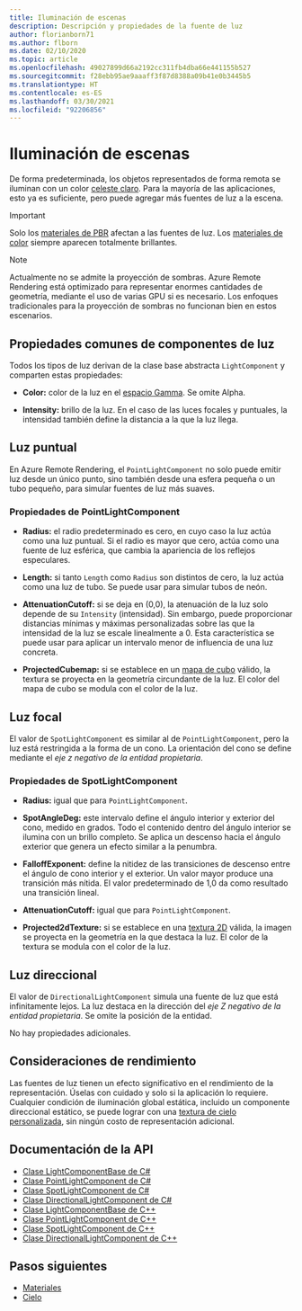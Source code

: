 ```yaml
---
title: Iluminación de escenas
description: Descripción y propiedades de la fuente de luz
author: florianborn71
ms.author: flborn
ms.date: 02/10/2020
ms.topic: article
ms.openlocfilehash: 49027899d66a2192cc311fb4dba66e441155b527
ms.sourcegitcommit: f28ebb95ae9aaaff3f87d8388a09b41e0b3445b5
ms.translationtype: HT
ms.contentlocale: es-ES
ms.lasthandoff: 03/30/2021
ms.locfileid: "92206856"
---
```

# <a name="scene-lighting"></a>Iluminación de escenas

De forma predeterminada, los objetos representados de forma remota se iluminan con un color [celeste claro](sky.md). Para la mayoría de las aplicaciones, esto ya es suficiente, pero puede agregar más fuentes de luz a la escena.

> [!IMPORTANT]
> Solo los [materiales de PBR](pbr-materials.md) afectan a las fuentes de luz. Los [materiales de color](color-materials.md) siempre aparecen totalmente brillantes.

> [!NOTE]
> Actualmente no se admite la proyección de sombras. Azure Remote Rendering está optimizado para representar enormes cantidades de geometría, mediante el uso de varias GPU si es necesario. Los enfoques tradicionales para la proyección de sombras no funcionan bien en estos escenarios.

## <a name="common-light-component-properties"></a>Propiedades comunes de componentes de luz

Todos los tipos de luz derivan de la clase base abstracta `LightComponent` y comparten estas propiedades:

* **Color:** color de la luz en el [espacio Gamma](https://en.wikipedia.org/wiki/SRGB). Se omite Alpha.

* **Intensity:** brillo de la luz. En el caso de las luces focales y puntuales, la intensidad también define la distancia a la que la luz llega.

## <a name="point-light"></a>Luz puntual

En Azure Remote Rendering, el `PointLightComponent` no solo puede emitir luz desde un único punto, sino también desde una esfera pequeña o un tubo pequeño, para simular fuentes de luz más suaves.

### <a name="pointlightcomponent-properties"></a>Propiedades de PointLightComponent

* **Radius:** el radio predeterminado es cero, en cuyo caso la luz actúa como una luz puntual. Si el radio es mayor que cero, actúa como una fuente de luz esférica, que cambia la apariencia de los reflejos especulares.

* **Length:** si tanto `Length` como `Radius` son distintos de cero, la luz actúa como una luz de tubo. Se puede usar para simular tubos de neón.

* **AttenuationCutoff:** si se deja en (0,0), la atenuación de la luz solo depende de su `Intensity` (intensidad). Sin embargo, puede proporcionar distancias mínimas y máximas personalizadas sobre las que la intensidad de la luz se escale linealmente a 0. Esta característica se puede usar para aplicar un intervalo menor de influencia de una luz concreta.

* **ProjectedCubemap:** si se establece en un [mapa de cubo](../../concepts/textures.md) válido, la textura se proyecta en la geometría circundante de la luz. El color del mapa de cubo se modula con el color de la luz.

## <a name="spot-light"></a>Luz focal

El valor de `SpotLightComponent` es similar al de `PointLightComponent`, pero la luz está restringida a la forma de un cono. La orientación del cono se define mediante el *eje z negativo de la entidad propietaria*.

### <a name="spotlightcomponent-properties"></a>Propiedades de SpotLightComponent

* **Radius:** igual que para `PointLightComponent`.

* **SpotAngleDeg:** este intervalo define el ángulo interior y exterior del cono, medido en grados. Todo el contenido dentro del ángulo interior se ilumina con un brillo completo. Se aplica un descenso hacia el ángulo exterior que genera un efecto similar a la penumbra.

* **FalloffExponent:** define la nitidez de las transiciones de descenso entre el ángulo de cono interior y el exterior. Un valor mayor produce una transición más nítida. El valor predeterminado de 1,0 da como resultado una transición lineal.

* **AttenuationCutoff:** igual que para `PointLightComponent`.

* **Projected2dTexture:** si se establece en una [textura 2D](../../concepts/textures.md) válida, la imagen se proyecta en la geometría en la que destaca la luz. El color de la textura se modula con el color de la luz.

## <a name="directional-light"></a>Luz direccional

El valor de `DirectionalLightComponent` simula una fuente de luz que está infinitamente lejos. La luz destaca en la dirección del *eje Z negativo de la entidad propietaria*. Se omite la posición de la entidad.

No hay propiedades adicionales.

## <a name="performance-considerations"></a>Consideraciones de rendimiento

Las fuentes de luz tienen un efecto significativo en el rendimiento de la representación. Úselas con cuidado y solo si la aplicación lo requiere. Cualquier condición de iluminación global estática, incluido un componente direccional estático, se puede lograr con una [textura de cielo personalizada](sky.md), sin ningún costo de representación adicional.

## <a name="api-documentation"></a>Documentación de la API

* [Clase LightComponentBase de C#](/dotnet/api/microsoft.azure.remoterendering.lightcomponentbase)
* [Clase PointLightComponent de C#](/dotnet/api/microsoft.azure.remoterendering.pointlightcomponent)
* [Clase SpotLightComponent de C#](/dotnet/api/microsoft.azure.remoterendering.spotlightcomponent)
* [Clase DirectionalLightComponent de C#](/dotnet/api/microsoft.azure.remoterendering.directionallightcomponent)
* [Clase LightComponentBase de C++](/cpp/api/remote-rendering/lightcomponentbase)
* [Clase PointLightComponent de C++](/cpp/api/remote-rendering/pointlightcomponent)
* [Clase SpotLightComponent de C++](/cpp/api/remote-rendering/spotlightcomponent)
* [Clase DirectionalLightComponent de C++](/cpp/api/remote-rendering/directionallightcomponent)

## <a name="next-steps"></a>Pasos siguientes

* [Materiales](../../concepts/materials.md)
* [Cielo](sky.md)